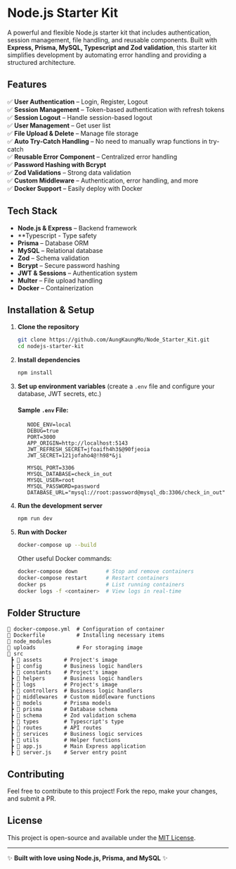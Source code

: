 # Node.js Starter Kit

A powerful and flexible Node.js starter kit that includes authentication, session management, file handling, and reusable components. Built with **Express, Prisma, MySQL, Typescript and Zod validation**, this starter kit simplifies development by automating error handling and providing a structured architecture.

## Features

✅ **User Authentication** – Login, Register, Logout  
✅ **Session Management** – Token-based authentication with refresh tokens  
✅ **Session Logout** – Handle session-based logout  
✅ **User Management** – Get user list  
✅ **File Upload & Delete** – Manage file storage  
✅ **Auto Try-Catch Handling** – No need to manually wrap functions in try-catch  
✅ **Reusable Error Component** – Centralized error handling  
✅ **Password Hashing with Bcrypt**  
✅ **Zod Validations** – Strong data validation  
✅ **Custom Middleware** – Authentication, error handling, and more  
✅ **Docker Support** – Easily deploy with Docker  

## Tech Stack
- **Node.js & Express** – Backend framework
- **Typescript - Type safety
- **Prisma** – Database ORM
- **MySQL** – Relational database
- **Zod** – Schema validation
- **Bcrypt** – Secure password hashing
- **JWT & Sessions** – Authentication system
- **Multer** – File upload handling
- **Docker** – Containerization

## Installation & Setup

1. **Clone the repository**
   ```sh
   git clone https://github.com/AungKaungMo/Node_Starter_Kit.git
   cd nodejs-starter-kit
   ```

2. **Install dependencies**
   ```sh
   npm install
   ```

3. **Set up environment variables** (create a `.env` file and configure your database, JWT secrets, etc.)

   #### Sample `.env` File:
   ```env
      NODE_ENV=local
      DEBUG=true
      PORT=3000
      APP_ORIGIN=http://localhost:5143
      JWT_REFRESH_SECRET=jfoaifh4h3$@90fjeoia
      JWT_SECRET=121jofaho4@!h98*&ji

      MYSQL_PORT=3306
      MYSQL_DATABASE=check_in_out
      MYSQL_USER=root
      MYSQL_PASSWORD=password
      DATABASE_URL="mysql://root:password@mysql_db:3306/check_in_out"
   ```

4. **Run the development server**
   ```sh
   npm run dev
   ```

5. **Run with Docker**
   ```sh
   docker-compose up --build
   ```

   Other useful Docker commands:
   ```sh
   docker-compose down         # Stop and remove containers
   docker-compose restart      # Restart containers
   docker ps                   # List running containers
   docker logs -f <container>  # View logs in real-time
   ```

## Folder Structure
```
📜 docker-compose.yml  # Configuration of container
📜 Dockerfile          # Installing necessary items
📂 node_modules
📂 uploads             # For storaging image
📂 src
 ┣ 📂 assets       # Project's image
 ┣ 📂 config       # Business logic handlers
 ┣ 📂 constants    # Project's image
 ┣ 📂 helpers      # Business logic handlers
 ┣ 📂 logs         # Project's image
 ┣ 📂 controllers  # Business logic handlers
 ┣ 📂 middlewares  # Custom middleware functions
 ┣ 📂 models       # Prisma models
 ┣ 📂 prisma       # Database schema
 ┣ 📂 schema       # Zod validation schema
 ┣ 📂 types        # Typescript's type
 ┣ 📂 routes       # API routes
 ┣ 📂 services     # Business logic services
 ┣ 📂 utils        # Helper functions
 ┣ 📜 app.js       # Main Express application
 ┣ 📜 server.js    # Server entry point
```

## Contributing
Feel free to contribute to this project! Fork the repo, make your changes, and submit a PR.

## License
This project is open-source and available under the [MIT License](LICENSE).

---
✨ **Built with love using Node.js, Prisma, and MySQL** ✨


